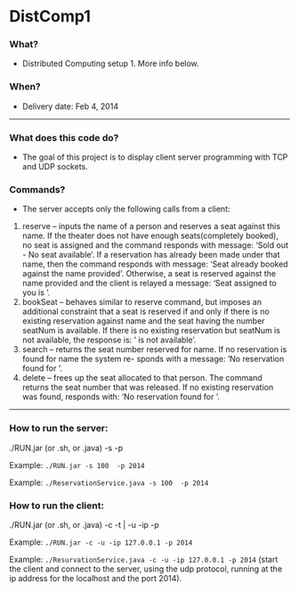 DistComp1
=========
### What?
- Distributed Computing setup 1. More info below.

### When?
- Delivery date: Feb 4, 2014

***

### What does this code do?
- The goal of this project is to display client server programming with TCP and UDP sockets. 

### Commands?
- The server accepts only the following calls from a client:
1. reserve <name> – inputs the name of a person and reserves a seat against this name. If the theater does not have enough seats(completely booked), no seat is assigned and the command responds with message: ‘Sold out - No seat available’. If a reservation has already been made under that name, then the command responds with message: ‘Seat already booked against the name provided’.
Otherwise, a seat is reserved against the name provided and the client is relayed a message: ‘Seat assigned to you is <seat-number>’.
2. bookSeat <name> <seatNum> – behaves similar to reserve command, but imposes an additional constraint that a seat is reserved if and only if there is no existing reservation against name and the seat having the number seatNum is available. If there is no existing reservation but seatNum is not available, the response is: ‘<seatNum> is not available’.
3. search <name> – returns the seat number reserved for name. If no reservation is found for name the system re- sponds with a message: ‘No reservation found for <name>’.
4. delete <name> – frees up the seat allocated to that person. The command returns the seat number that was released. If no existing reservation was found, responds with: ‘No reservation found for <name>’.

***

### How to run the server:
./RUN.jar (or .sh, or .java) -s <positive integer to be uses as the total number of seats in the theater> -p <port to listen on>

Example: `./RUN.jar -s 100  -p 2014`

Example: `./ReservationService.java -s 100  -p 2014`

### How to run the client:
./RUN.jar (or .sh, or .java) -c -t <for tcp>| -u <for udp> -ip <server-ip> -p <server-port>

Example: `./RUN.jar -c -u -ip 127.0.0.1 -p 2014` 

Example: `./ResurvationService.java -c -u -ip 127.0.0.1 -p 2014`  (start the client and connect to the server,
using the udp protocol, running at the ip address for the localhost and the port 2014).

